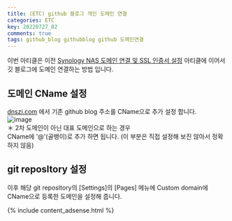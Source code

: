 ```yaml
---
title: (ETC) github 블로그 개인 도메인 연결
categories: ETC
key: 20220727_02
comments: true
tags: github_blog githubblog github 도메인연결
---
```


이번 아티클은 이전 [Synology NAS 도메인 연결 및 SSL 인증서 설정](https://blog.arong.info/nas/2022/07/27/NAS-Synology-NAS-%EB%8F%84%EB%A9%94%EC%9D%B8-%EC%97%B0%EA%B2%B0-%EB%B0%8F-SSL-%EC%9D%B8%EC%A6%9D%EC%84%9C-%EC%84%A4%EC%A0%95.html) 아티클에 이어서 깃 블로그에 도메인 연결하는 방법 입니다.<br/>

<!--more-->

도메인 CName 설정
-

[dnszi.com](https://dnszi.com) 에서 기존 github blog 주소를 CName으로 추가 설정 합니다.<br/>
![image](https://user-images.githubusercontent.com/13028129/181168160-3e24a790-f846-4dd0-ac44-08e9069a3587.png)<br/>
＊ 2차 도메인이 아닌 대표 도메인으로 하는 경우<br/>
CName에 '@'(골뱅이)로 추가 하면 됩니다. (이 부분은 직접 설정해 보진 않아서 정확하지 않음)

git reposltory 설정
-

이후 해당 git reposltory의 [Settings]의 [Pages] 메뉴에 Custom domain에 CName으로 등록한 도메인을 설정해 줍니다. 

{% include content_adsense.html %}
